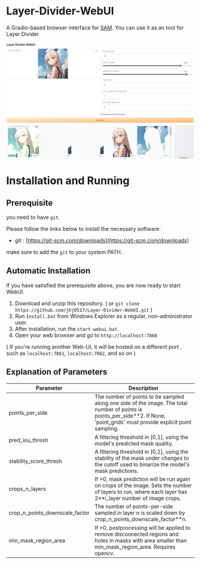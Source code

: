 # Layer-Divider-WebUI
A Gradio-based browser interface for [SAM](https://github.com/facebookresearch/segment-anything). You can use it as an tool for Layer Divider

![Layer-Divider-WebUI](https://raw.githubusercontent.com/jhj0517/Layer-Divider-WebUI/master/screenshot.png?token=GHSAT0AAAAAAB7Z7LNTHMXY7USTYXP6UTQSZBQHOCQ)

# Installation and Running
## Prerequisite
you need to have `git`.

Please follow the links below to install the necessary software:
- git : [https://git-scm.com/downloads](https://git-scm.com/downloads)

make sure to add the `git` to your system PATH.

## Automatic Installation
If you have satisfied the prerequisite above, you are now ready to start WebUI.

1. Download and unzip this repository. ( or `git clone https://github.com/jhj0517/Layer-Divider-WebUI.git` )
2. Run `Install.bat` from Windows Explorer as a regular, non-administrator user.
3. After installation, run the `start-webui.bat`. 
4. Open your web browser and go to `http://localhost:7860`

( If you're running another Web-UI, it will be hosted on a different port , such as `localhost:7861`, `localhost:7862`, and so on )

## Explanation of Parameters

| Parameter                      | Description                                                                                                                                                                                                                                                                              |
|--------------------------------|------------------------------------------------------------------------------------------------------------------------------------------------------------------------------------------------------------------------------------------------------------------------------------------|
| points_per_side                | The number of points to be sampled along one side of the image. The total number of points is points_per_side**2. If None, 'point_grids' must provide explicit point sampling.                                                                                                            |
| pred_iou_thresh                | A filtering threshold in [0,1], using the model's predicted mask quality.                                                                                                                                                                                                               |
| stability_score_thresh         | A filtering threshold in [0,1], using the stability of the mask under changes to the cutoff used to binarize the model's mask predictions.                                                                                                                                             |
| crops_n_layers                 | If >0, mask prediction will be run again on crops of the image. Sets the number of layers to run, where each layer has 2**i_layer number of image crops.                                                                                                                                |
| crop_n_points_downscale_factor | The number of points-per-side sampled in layer n is scaled down by crop_n_points_downscale_factor**n.                                                                                                                                                                                 |
| min_mask_region_area           | If >0, postprocessing will be applied to remove disconnected regions and holes in masks with area smaller than min_mask_region_area. Requires opencv.                                                                                                                                  |


